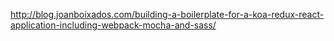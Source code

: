 http://blog.joanboixados.com/building-a-boilerplate-for-a-koa-redux-react-application-including-webpack-mocha-and-sass/